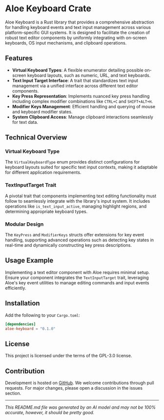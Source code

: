 # Aloe Keyboard Crate

Aloe Keyboard is a Rust library that provides a comprehensive abstraction for handling keyboard events and text input management across various platform-specific GUI systems. It is designed to facilitate the creation of robust text editor components by uniformly integrating with on-screen keyboards, OS input mechanisms, and clipboard operations.

## Features

- **Virtual Keyboard Types**: A flexible enumerator detailing possible on-screen keyboard layouts, such as numeric, URL, and text keyboards.
- **Text Input Target Interface**: A trait that standardizes text input management via a unified interface across different text editor components.
- **Key Press Representation**: Implements nuanced key press handling including complex modifier combinations like `CTRL+C` and `SHIFT+ALT+H`.
- **Modifier Keys Management**: Efficient handling and querying of mouse and keyboard modifier states.
- **System Clipboard Access**: Manage clipboard interactions seamlessly for text data.

## Technical Overview

### Virtual Keyboard Type
The `VirtualKeyboardType` enum provides distinct configurations for keyboard layouts suited for specific text input contexts, making it adaptable for different application requirements.

### TextInputTarget Trait
A pivotal trait that components implementing text editing functionality must follow to seamlessly integrate with the library's input system. It includes operations like `is_text_input_active`, managing highlight regions, and determining appropriate keyboard types.

### Modular Design
The `KeyPress` and `ModifierKeys` structs offer extensions for key event handling, supporting advanced operations such as detecting key states in real-time and dynamically constructing key press descriptions.

## Usage Example
Implementing a text editor component with Aloe requires minimal setup. Ensure your component integrates the `TextInputTarget` trait, leveraging Aloe's key event utilities to manage editing commands and input events efficiently.

## Installation
Add the following to your `Cargo.toml`:
```toml
[dependencies]
aloe-keyboard = "0.1.0"
```

## License
This project is licensed under the terms of the GPL-3.0 license.

## Contribution
Development is hosted on [GitHub](https://github.com/klebs6/aloe-rs). We welcome contributions through pull requests. For major changes, please open a discussion in the issues section.

---

*This README.md file was generated by an AI model and may not be 100% accurate, however, it should be pretty good.*